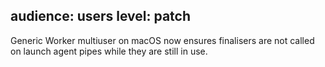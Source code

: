audience: users
level: patch
---
Generic Worker multiuser on macOS now ensures finalisers are not called on
launch agent pipes while they are still in use.
